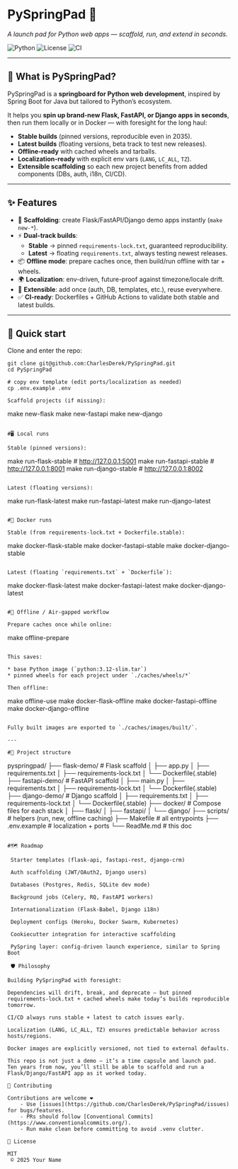 # PySpringPad 🚀  
*A launch pad for Python web apps — scaffold, run, and extend in seconds.*

![Python](https://img.shields.io/badge/python-3.12+-blue.svg)
![License](https://img.shields.io/badge/license-MIT-green.svg)
![CI](https://github.com/<your-username>/<your-repo>/actions/workflows/ci.yml/badge.svg)

---

## 🌱 What is PySpringPad?

PySpringPad is a **springboard for Python web development**, inspired by Spring Boot for Java but tailored to Python’s ecosystem.  

It helps you **spin up brand-new Flask, FastAPI, or Django apps in seconds**, then run them locally or in Docker — with foresight for the long haul:

- **Stable builds** (pinned versions, reproducible even in 2035).  
- **Latest builds** (floating versions, beta track to test new releases).  
- **Offline-ready** with cached wheels and tarballs.  
- **Localization-ready** with explicit env vars (`LANG`, `LC_ALL`, `TZ`).  
- **Extensible scaffolding** so each new project benefits from added components (DBs, auth, i18n, CI/CD).

---

## ✨ Features

- 🔨 **Scaffolding**: create Flask/FastAPI/Django demo apps instantly (`make new-*`).  
- ⚡ **Dual-track builds**:  
  - **Stable** → pinned `requirements-lock.txt`, guaranteed reproducibility.  
  - **Latest** → floating `requirements.txt`, always testing newest releases.  
- 📦 **Offline mode**: prepare caches once, then build/run offline with tar + wheels.  
- 🌍 **Localization**: env-driven, future-proof against timezone/locale drift.  
- 🧩 **Extensible**: add once (auth, DB, templates, etc.), reuse everywhere.  
- ✅ **CI-ready**: Dockerfiles + GitHub Actions to validate both stable and latest builds.  

---

## 🚀 Quick start

Clone and enter the repo:

```
git clone git@github.com:CharlesDerek/PySpringPad.git
cd PySpringPad

# copy env template (edit ports/localization as needed)
cp .env.example .env

Scaffold projects (if missing):

```
make new-flask
make new-fastapi
make new-django
```

#🖥 Local runs

Stable (pinned versions):

```
make run-flask-stable     # http://127.0.0.1:5001
make run-fastapi-stable   # http://127.0.0.1:8001
make run-django-stable    # http://127.0.0.1:8002
```

Latest (floating versions):

```
make run-flask-latest
make run-fastapi-latest
make run-django-latest
```

#🐳 Docker runs

Stable (from requirements-lock.txt + Dockerfile.stable):

```
make docker-flask-stable
make docker-fastapi-stable
make docker-django-stable
```

Latest (floating `requirements.txt` + `Dockerfile`):

```
make docker-flask-latest
make docker-fastapi-latest
make docker-django-latest
```

#📴 Offline / Air-gapped workflow

Prepare caches once while online:

```
make offline-prepare
```

This saves:

* base Python image (`python:3.12-slim.tar`)
* pinned wheels for each project under `./caches/wheels/*`

Then offline:

```
make offline-use
make docker-flask-offline
make docker-fastapi-offline
make docker-django-offline
```

Fully built images are exported to `./caches/images/built/`.

---

#📂 Project structure

```
pyspringpad/
├── flask-demo/          # Flask scaffold
│   ├── app.py
│   ├── requirements.txt
│   ├── requirements-lock.txt
│   └── Dockerfile(.stable)
├── fastapi-demo/        # FastAPI scaffold
│   ├── main.py
│   ├── requirements.txt
│   ├── requirements-lock.txt
│   └── Dockerfile(.stable)
├── django-demo/         # Django scaffold
│   ├── requirements.txt
│   ├── requirements-lock.txt
│   └── Dockerfile(.stable)
├── docker/              # Compose files for each stack
│   ├── flask/
│   ├── fastapi/
│   └── django/
├── scripts/             # helpers (run, new, offline caching)
├── Makefile             # all entrypoints
├── .env.example         # localization + ports
└── ReadMe.md            # this doc
```

#🗺 Roadmap

 Starter templates (flask-api, fastapi-rest, django-crm)

 Auth scaffolding (JWT/OAuth2, Django users)

 Databases (Postgres, Redis, SQLite dev mode)

 Background jobs (Celery, RQ, FastAPI workers)

 Internationalization (Flask-Babel, Django i18n)

 Deployment configs (Heroku, Docker Swarm, Kubernetes)

 Cookiecutter integration for interactive scaffolding

 PySpring layer: config-driven launch experience, similar to Spring Boot

 🛡 Philosophy

Building PySpringPad with foresight:

Dependencies will drift, break, and deprecate — but pinned requirements-lock.txt + cached wheels make today’s builds reproducible tomorrow.

CI/CD always runs stable + latest to catch issues early.

Localization (LANG, LC_ALL, TZ) ensures predictable behavior across hosts/regions.

Docker images are explicitly versioned, not tied to external defaults.

This repo is not just a demo — it’s a time capsule and launch pad.
Ten years from now, you’ll still be able to scaffold and run a Flask/Django/FastAPI app as it worked today.

🤝 Contributing

Contributions are welcome ❤️
    - Use [issues](https://github.com/CharlesDerek/PySpringPad/issues) for bugs/features.
    - PRs should follow [Conventional Commits](https://www.conventionalcommits.org/).
    - Run make clean before committing to avoid .venv clutter.

📜 License

MIT
 © 2025 Your Name